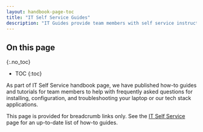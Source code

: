 ```yaml
---
layout: handbook-page-toc
title: "IT Self Service Guides"
description: "IT Guides provide team members with self service instructions for frequently asked questions for installing, configuration, and troubleshooting your laptop or our tech stack applications."
---
```


## On this page
{:.no_toc}

- TOC
{:toc}

As part of IT Self Service handbook page, we have published how-to guides and tutorials for team members to help with frequently asked questions for installing, configuration, and troubleshooting your laptop or our tech stack applications.

This page is provided for breadcrumb links only. See the [IT Self Service](/handbook/it) page for an up-to-date list of how-to guides.
